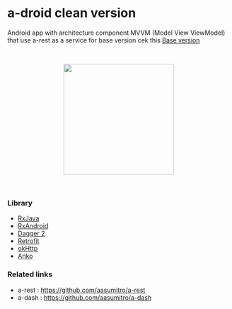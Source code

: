# a-droid clean version
Android app with architecture component MVVM (Model View ViewModel) that use a-rest as a service
for base version cek this <a href="https://github.com/aasumitro/a-droid">Base version</a> 

</br>
<p align="center">
   <img src="https://github.com/aasumitro/a-droid-cc/blob/master/adroidcc.gif" width="250">
</p>
</br>

### Library

  - <a href="https://github.com/ReactiveX/Rxjava">RxJava</a>
  - <a href="https://github.com/ReactiveX/RxAndroid">RxAndroid </a>
  - <a href="https://github.com/google/dagger">Dagger 2</a>
  - <a href="https://github.com/square/retrofit">Retrofit</a>
  - <a href="https://github.com/square/okhttp">okHttp</a>
  - <a href="https://github.com/Kotlin/anko">Anko</a>
  

### Related links 
- a-rest : https://github.com/aasumitro/a-rest
- a-dash : https://github.com/aasumitro/a-dash

